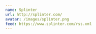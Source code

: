 ```yaml
---
name: Splinter
url: http://splinter.com/
avatar: /images/splinter.png
feed: https://www.splinter.com/rss.xml
---
```

